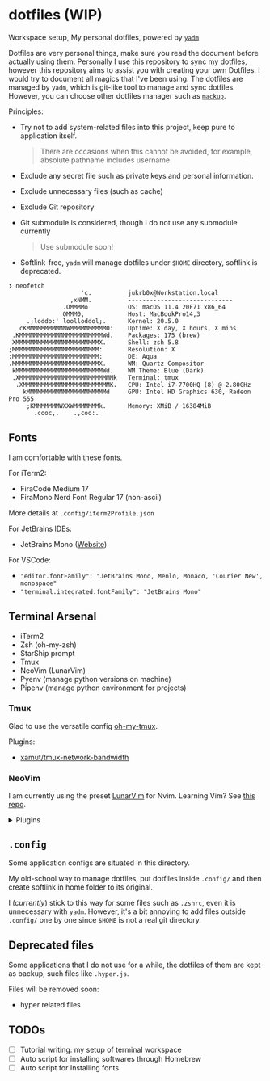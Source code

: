 # dotfiles (WIP)
Workspace setup, My personal dotfiles, powered by [`yadm`](https://yadm.io/)

Dotfiles are very personal things, make sure you read the document before actually using them. Personally I use this repository to sync my dotfiles, however this repository aims to assist you with creating your own Dotfiles. I would try to document all magics that I've been using. The dotfiles are managed by `yadm`, which is git-like tool to manage and sync dotfiles. However, you can choose other dotfiles manager such as [`mackup`](https://github.com/lra/mackup). 

Principles:
- Try not to add system-related files into this project, keep pure to application itself.

    > There are occasions when this cannot be avoided, for example, absolute pathname includes username.
- Exclude any secret file such as private keys and personal information.
- Exclude unnecessary files (such as cache)
- Exclude Git repository
- Git submodule is considered, though I do not use any submodule currently

    > Use submodule soon!
- Softlink-free, `yadm` will manage dotfiles under `$HOME` directory, softlink is deprecated.

```
❯ neofetch
                    'c.          jukrb0x@Workstation.local
                 ,xNMM.          -----------------------------
               .OMMMMo           OS: macOS 11.4 20F71 x86_64
               OMMM0,            Host: MacBookPro14,3
     .;loddo:' loolloddol;.      Kernel: 20.5.0
   cKMMMMMMMMMMNWMMMMMMMMMM0:    Uptime: X day, X hours, X mins
 .KMMMMMMMMMMMMMMMMMMMMMMMWd.    Packages: 175 (brew)
 XMMMMMMMMMMMMMMMMMMMMMMMX.      Shell: zsh 5.8
;MMMMMMMMMMMMMMMMMMMMMMMM:       Resolution: X
:MMMMMMMMMMMMMMMMMMMMMMMM:       DE: Aqua
.MMMMMMMMMMMMMMMMMMMMMMMMX.      WM: Quartz Compositor
 kMMMMMMMMMMMMMMMMMMMMMMMMWd.    WM Theme: Blue (Dark)
 .XMMMMMMMMMMMMMMMMMMMMMMMMMMk   Terminal: tmux
  .XMMMMMMMMMMMMMMMMMMMMMMMMK.   CPU: Intel i7-7700HQ (8) @ 2.80GHz
    kMMMMMMMMMMMMMMMMMMMMMMd     GPU: Intel HD Graphics 630, Radeon Pro 555
     ;KMMMMMMMWXXWMMMMMMMk.      Memory: XMiB / 16384MiB
       .cooc,.    .,coo:.

```

## Fonts
I am comfortable with these fonts.

For iTerm2:
- FiraCode Medium 17
- FiraMono Nerd Font Regular 17 (non-ascii)

More details at `.config/iterm2Profile.json`

For JetBrains IDEs:
- JetBrains Mono ([Website](https://www.jetbrains.com/lp/mono/))

For VSCode:
- `"editor.fontFamily": "JetBrains Mono, Menlo, Monaco, 'Courier New', monospace"`
- `"terminal.integrated.fontFamily": "JetBrains Mono"`

## Terminal Arsenal
- iTerm2
- Zsh (oh-my-zsh)
- StarShip prompt
- Tmux
- NeoVim (LunarVim)
- Pyenv (manage python versions on machine)
- Pipenv (manage python environment for projects)

### Tmux
Glad to use the versatile config [oh-my-tmux](https://github.com/gpakosz/.tmux).

Plugins:
- [xamut/tmux-network-bandwidth](https://github.com/xamut/tmux-network-bandwidth)

### NeoVim
I am currently using the preset [LunarVim](https://github.com/ChristianChiarulli/LunarVim/) for Nvim.  Learning Vim? See [this repo](https://github.com/mhinz/vim-galore).


<details>
<summary>Plugins</summary>
    
> see details in `.config/lvim/lv-config.lua`
    
```lua
-- Additional Plugins
lvim.plugins = {
    -- GitHub
    { "github/copilot.vim"},
    -- Themes
    { "folke/tokyonight.nvim" },
    { "Pocco81/Catppuccino.nvim" },
    { "NTBBloodbath/doom-one.nvim" },
    { "abzcoding/zephyr-nvim" },
    -- Plugins
    { "mfussenegger/nvim-jdtls", ft = "java" },
    { "iamcco/markdown-preview.nvim" },
    { "Iron-E/nvim-libmodal" },
    { "Iron-E/nvim-typora" },
    { "plasticboy/vim-markdown" },
    { "wakatime/vim-wakatime" },
    {
      "folke/trouble.nvim",
      cmd = "TroubleToggle",
    },
    {
        "lukas-reineke/indent-blankline.nvim",
        setup = function ()
            require("user.indent_blankline").setup()
        end,
        event = "BufRead"
    },
    { "norcalli/nvim-colorizer.lua" },
    { "phaazon/hop.nvim" },
    { "ybian/smartim" }
}
```

</details>

## `.config` 
Some application configs are situated in this directory.

My old-school way to manage dotfiles, put dotfiles inside `.config/` and then create softlink in home folder to its original.

I (*currently*) stick to this way for some files such as `.zshrc`, even it is unnecessary with `yadm`. However, it's a bit annoying to add files outside `.config/` one by one since `$HOME` is not a real git directory.

## Deprecated files
Some applications that I do not use for a while, the dotfiles of them are kept as backup, such files like `.hyper.js`.

Files will be removed soon:
- hyper related files

## TODOs
- [ ] Tutorial writing: my setup of terminal workspace
- [ ] Auto script for installing softwares through Homebrew
- [ ] Auto script for Installing fonts
